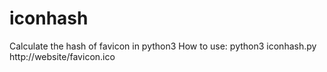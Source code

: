 # iconhash
Calculate the hash of favicon in python3
How to use:
python3 iconhash.py http://website/favicon.ico
